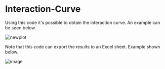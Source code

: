 # Interaction-Curve

Using this code it's possible to obtain the interaction curve. An example can be seen below.

![newplot](https://user-images.githubusercontent.com/111939223/188205922-ccd8437f-c622-4cdc-9802-7b7beb1288f1.png)

Note that this code can export the results to an Excel sheet. Example shown below.

![image](https://user-images.githubusercontent.com/111939223/188206110-94848d8e-7240-4aab-9f75-0294ddc89e4a.png)
